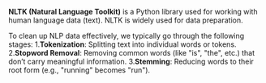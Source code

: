 **NLTK (Natural Language Toolkit)** is a Python library used for working with human language data (text). NLTK is widely used for data preparation.

To clean up NLP data effectively, we typically go through the following stages:
1.**Tokenization**: Splitting text into individual words or tokens.
2.**Stopword Removal**: Removing common words (like "is", "the", etc.) that don’t carry meaningful information.
3.**Stemming**: Reducing words to their root form (e.g., "running" becomes "run").


